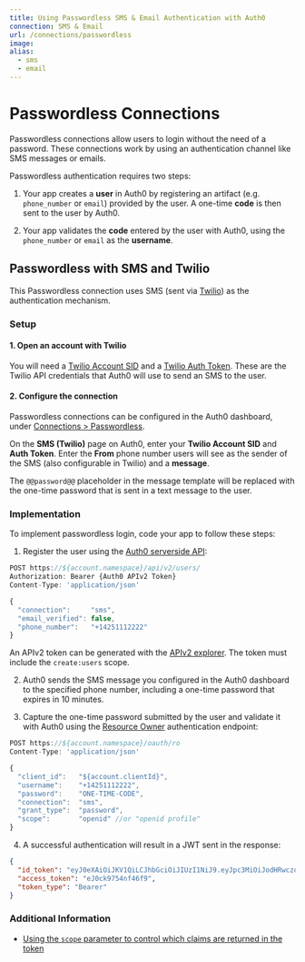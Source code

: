 ```yaml
---
title: Using Passwordless SMS & Email Authentication with Auth0
connection: SMS & Email
url: /connections/passwordless
image:
alias:
  - sms
  - email
---
```


# Passwordless Connections

Passwordless connections allow users to login without the need of a password. These connections work by using an authentication channel like SMS messages or emails.

Passwordless authentication requires two steps:

1. Your app creates a **user** in Auth0 by registering an artifact (e.g. `phone_number` or `email`) provided by the user. A one-time **code** is then sent to the user by Auth0.

2. Your app validates the **code** entered by the user with Auth0, using the `phone_number` or `email` as the **username**.

## Passwordless with SMS and Twilio

This Passwordless connection uses SMS (sent via [Twilio](http://www.twilio.com)) as the authentication mechanism.

### Setup

#### 1. Open an account with Twilio

You will need a [Twilio Account SID](https://www.twilio.com/help/faq/twilio-basics/what-is-an-application-sid) and a [Twilio Auth Token](https://www.twilio.com/help/faq/twilio-basics/what-is-the-auth-token-and-how-can-i-change-it). These are the Twilio API credentials that Auth0 will use to send an SMS to the user.

#### 2. Configure the connection

Passwordless connections can be configured in the Auth0 dashboard, under [Connections > Passwordless](https://manage.auth0.com/#/connections/passwordless).

On the **SMS (Twilio)** page on Auth0, enter your **Twilio Account SID** and **Auth Token**. Enter the **From** phone number users will see as the sender of the SMS (also configurable in Twilio) and a **message**.

The `@@password@@` placeholder in the message template will be replaced with the one-time password that is sent in a text message to the user.

### Implementation

To implement passwordless login, code your app to follow these steps:

1. Register the user using the [Auth0 serverside API](https://auth0.com/docs/api/v2#!/Users/post_users):

  ```js
  POST https://${account.namespace}/api/v2/users/
  Authorization: Bearer {Auth0 APIv2 Token}
  Content-Type: 'application/json'

  {
    "connection":     "sms",
    "email_verified": false,
    "phone_number":   "+14251112222"
  }
  ```

  An APIv2 token can be generated with the [APIv2 explorer](https://auth0.com/docs/api/v2). The token must include the `create:users` scope.

2. Auth0 sends the SMS message you configured in the Auth0 dashboard to the specified phone number, including a one-time password that expires in 10 minutes.

3. Capture the one-time password submitted by the user and validate it with Auth0 using the [Resource Owner](/auth-api#!#post--oauth-ro) authentication endpoint:

  ```js
  POST https://${account.namespace}/oauth/ro
  Content-Type: 'application/json'

  {
    "client_id":   "${account.clientId}",
    "username":    "+14251112222",
    "password":    "ONE-TIME-CODE",
    "connection":  "sms",
    "grant_type":  "password",
    "scope":       "openid" //or "openid profile"
  }
  ```

4. A successful authentication will result in a JWT sent in the response:

  ```JSON
  {
    "id_token": "eyJ0eXAiOiJKV1QiLCJhbGciOiJIUzI1NiJ9.eyJpc3MiOiJodHRwczovL3lvdXJuYW1lc3BhY2UuYXV0aDAuY29tLyIsInN1YiI6InNtc3w1NDRiZWJiODg3NjIzNDQ1NjcxZjVmN2ExIiwiYXVkIjoiaWNJTVBNamRmaGl1NDNuZWtqZjNqcjRlbmZpT2t5TkZ4dSIsImV4cCI6MTQxNDgxOTUyOSwiaWF0IjoxNDE0NzgzNTI5fQ.y4sIFl82DHFzli3GgT8Q2voZSADVQbcwpOx-DoAwmK4",
    "access_token": "eJ0ck9754nf46f9",
    "token_type": "Bearer"
  }
  ```

### Additional Information

* [Using the `scope` parameter to control which claims are returned in the token](/scopes)
